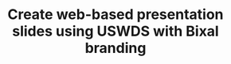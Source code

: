 ---
title: Create web-based presentation slides using USWDS with Bixal branding
template: subtitle
background-color: navy
text-color: green
---